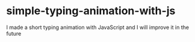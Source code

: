 # simple-typing-animation-with-js


I made a short typing animation with JavaScript and I will improve it in the future 

 

